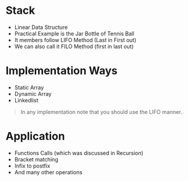 # Stack
- Linear Data Structure
- Practical Example is the Jar Bottle of Tennis Ball
- It members follow LIFO Method (Last in First out)
- We can also call it FILO Method (first in last out)
# Implementation Ways
- Static Array
- Dynamic Array
- Linkedlist
> In any implementation note that you should use the LIFO manner.

# Application
- Functions Calls (which was discussed in Recursion)
- Bracket matching 
- Infix to postfix
- And many other operations

